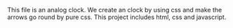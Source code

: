 This file is an analog clock. We create an clock by using css and make the arrows go round by pure css. This project includes html, css and javascript.
